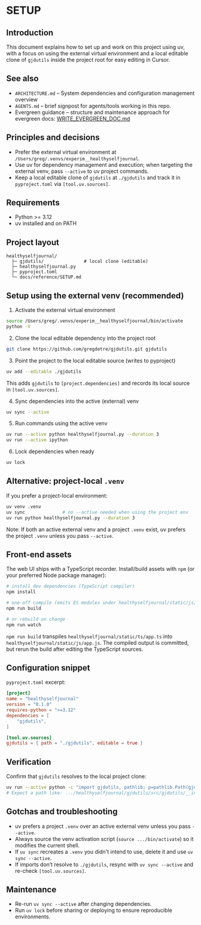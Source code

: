 # SETUP

## Introduction
This document explains how to set up and work on this project using uv, with a focus on using the external virtual environment and a local editable clone of `gjdutils` inside the project root for easy editing in Cursor.

## See also
- `ARCHITECTURE.md` – System dependencies and configuration management overview
- `AGENTS.md` – brief signpost for agents/tools working in this repo.
- Evergreen guidance – structure and maintenance approach for evergreen docs: [WRITE_EVERGREEN_DOC.md](https://raw.githubusercontent.com/gregdetre/gjdutils/refs/heads/main/docs/instructions/WRITE_EVERGREEN_DOC.md)

## Principles and decisions
- Prefer the external virtual environment at `/Users/greg/.venvs/experim__healthyselfjournal`.
- Use uv for dependency management and execution; when targeting the external venv, pass `--active` to uv project commands.
- Keep a local editable clone of `gjdutils` at `./gjdutils` and track it in `pyproject.toml` via `[tool.uv.sources]`.

## Requirements
- Python >= 3.12
- uv installed and on PATH

## Project layout
```
healthyselfjournal/
  ├─ gjdutils/               # local clone (editable)
  ├─ healthyselfjournal.py
  ├─ pyproject.toml
  └─ docs/reference/SETUP.md
```

## Setup using the external venv (recommended)
1) Activate the external virtual environment
```bash
source /Users/greg/.venvs/experim__healthyselfjournal/bin/activate
python -V
```

2) Clone the local editable dependency into the project root
```bash
git clone https://github.com/gregdetre/gjdutils.git gjdutils
```

3) Point the project to the local editable source (writes to pyproject)
```bash
uv add --editable ./gjdutils
```
This adds `gjdutils` to `[project.dependencies]` and records its local source in `[tool.uv.sources]`.

4) Sync dependencies into the active (external) venv
```bash
uv sync --active
```

5) Run commands using the active venv
```bash
uv run --active python healthyselfjournal.py --duration 3
uv run --active ipython
```

6) Lock dependencies when ready
```bash
uv lock
```

## Alternative: project-local `.venv`
If you prefer a project-local environment:
```bash
uv venv .venv
uv sync              # no --active needed when using the project env
uv run python healthyselfjournal.py --duration 3
```
Note: If both an active external venv and a project `.venv` exist, uv prefers the project `.venv` unless you pass `--active`.

## Front-end assets
The web UI ships with a TypeScript recorder. Install/build assets with `npm` (or your preferred Node package manager):

```bash
# install dev dependencies (TypeScript compiler)
npm install

# one-off compile (emits ES modules under healthyselfjournal/static/js/)
npm run build

# or rebuild on change
npm run watch
```

`npm run build` transpiles `healthyselfjournal/static/ts/app.ts` into `healthyselfjournal/static/js/app.js`. The compiled output is committed, but rerun the build after editing the TypeScript sources.

## Configuration snippet
`pyproject.toml` excerpt:
```toml
[project]
name = "healthyselfjournal"
version = "0.1.0"
requires-python = ">=3.12"
dependencies = [
    "gjdutils",
]

[tool.uv.sources]
gjdutils = { path = "./gjdutils", editable = true }
```

## Verification
Confirm that `gjdutils` resolves to the local project clone:
```bash
uv run --active python -c "import gjdutils, pathlib; p=pathlib.Path(gjdutils.__file__).resolve(); print(p)"
# Expect a path like: .../healthyselfjournal/gjdutils/src/gjdutils/__init__.py
```

## Gotchas and troubleshooting
- uv prefers a project `.venv` over an active external venv unless you pass `--active`.
- Always source the venv activation script (`source .../bin/activate`) so it modifies the current shell.
- If `uv sync` recreates a `.venv` you didn't intend to use, delete it and use `uv sync --active`.
- If imports don’t resolve to `./gjdutils`, resync with `uv sync --active` and re-check `[tool.uv.sources]`.

## Maintenance
- Re-run `uv sync --active` after changing dependencies.
- Run `uv lock` before sharing or deploying to ensure reproducible environments.
